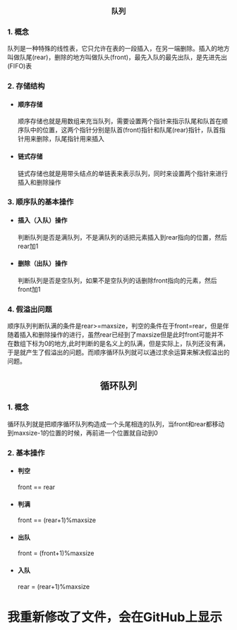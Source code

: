 ### <center>队列</center>
### 1. 概念
<p>队列是一种特殊的线性表，它只允许在表的一段插入，在另一端删除。插入的地方叫做队尾(rear)，删除的地方叫做队头(front)，最先入队的最先出队，是先进先出(FIFO)表</p>

### 2. 存储结构
* #### 顺序存储
    <p>顺序存储也就是用数组来充当队列，需要设置两个指针来指示队尾和队首在顺序队中的位置，这两个指针分别是队首(front)指针和队尾(rear)指针，队首指针用来删除，队尾指针用来插入</p>
* #### 链式存储
    <p>链式存储也就是用带头结点的单链表来表示队列，同时来设置两个指针来进行插入和删除操作</p>
### 3. 顺序队的基本操作
* #### 插入（入队）操作
    <p>判断队列是否是满队列，不是满队列的话把元素插入到rear指向的位置，然后rear加1</p>
* #### 删除（出队）操作
    <p>判断队列是否是空队列，如果不是空队列的话删除front指向的元素，然后front加1</p>
### 4. 假溢出问题
<p>顺序队列判断队满的条件是rear>=maxsize，判空的条件在于front=rear，但是伴随着插入和删除操作的进行，虽然rear已经到了maxsize但是此时front可能并不在数组下标为0的地方,此时判断的是名义上的队满，但是实际上，队列还没有满，于是就产生了假溢出的问题。而顺序循环队列就可以通过求余运算来解决假溢出的问题。</p>

## <center>循环队列</center>
### 1. 概念
<p>循环队列就是把顺序循环队列构造成一个头尾相连的队列，当front和rear都移动到maxsize-1的位置的时候，再前进一个位置就自动到0</p>

### 2. 基本操作
* #### 判空
    front == rear
* #### 判满
    front == (rear+1)%maxsize
* #### 出队
    <p>front = (front+1)%maxsize</p>
* #### 入队
    <p>rear = (rear+1)%maxsize</p>
	
<h1>我重新修改了文件，会在GitHub上显示</h1>


